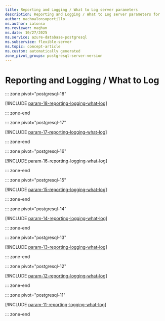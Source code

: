 ```yaml
---
title: Reporting and Logging / What to Log server parameters
description: Reporting and Logging / What to Log server parameters for Azure Database for PostgreSQL flexible server.
author: nachoalonsoportillo
ms.author: ialonso
ms.reviewer: maghan
ms.date: 10/27/2025
ms.service: azure-database-postgresql
ms.subservice: flexible-server
ms.topic: concept-article
ms.custom: automatically generated
zone_pivot_groups: postgresql-server-version
---
```

# Reporting and Logging / What to Log


::: zone pivot="postgresql-18"

[!INCLUDE [param-18-reporting-logging-what-log](./includes/param-18-reporting-logging-what-log.md)]

::: zone-end


::: zone pivot="postgresql-17"

[!INCLUDE [param-17-reporting-logging-what-log](./includes/param-17-reporting-logging-what-log.md)]

::: zone-end


::: zone pivot="postgresql-16"

[!INCLUDE [param-16-reporting-logging-what-log](./includes/param-16-reporting-logging-what-log.md)]

::: zone-end


::: zone pivot="postgresql-15"

[!INCLUDE [param-15-reporting-logging-what-log](./includes/param-15-reporting-logging-what-log.md)]

::: zone-end


::: zone pivot="postgresql-14"

[!INCLUDE [param-14-reporting-logging-what-log](./includes/param-14-reporting-logging-what-log.md)]

::: zone-end


::: zone pivot="postgresql-13"

[!INCLUDE [param-13-reporting-logging-what-log](./includes/param-13-reporting-logging-what-log.md)]

::: zone-end


::: zone pivot="postgresql-12"

[!INCLUDE [param-12-reporting-logging-what-log](./includes/param-12-reporting-logging-what-log.md)]

::: zone-end


::: zone pivot="postgresql-11"

[!INCLUDE [param-11-reporting-logging-what-log](./includes/param-11-reporting-logging-what-log.md)]

::: zone-end


